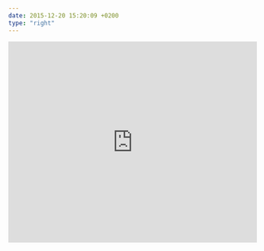 ```yaml
---
date: 2015-12-20 15:20:09 +0200
type: "right"
---
```

<iframe src="https://www.facebook.com/plugins/post.php?href=https%3A%2F%2Fwww.facebook.com%2Fphoto.php%3Ffbid%3D10153743791724014%26set%3Da.10151111357874014.462742.813764013%26type%3D3&width=500" width="500" height="405" style="border:none;overflow:hidden" scrolling="no" frameborder="0" allowTransparency="true"></iframe>
